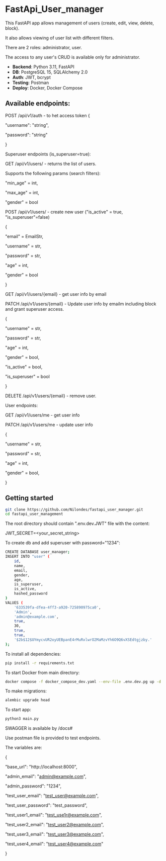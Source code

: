 # FastApi_User_manager

This FastAPI app allows management of users (create, edit, view, delete, block).

It also allows viewing of user list with different filters.

There are 2 roles: administrator, user.

The access to any user's CRUD is available only for administrator.

- **Backend**: Python 3.11, FastAPI
- **DB**: PostgreSQL 15, SQLAlchemy 2.0
- **Auth**: JWT, bcrypt
- **Testing**: Postman
- **Deploy**: Docker, Docker Compose 

## Available endpoints:

POST /api/v1/auth - to het access token
{

  "username": "string",
  
  "password": "string"
  
}

Superuser endpoints (is_superuser=true):

GET /api/v1/users/ - returns the list of users.

Supports the following params (search filters):

"min_age" = int,

"max_age" = int,

"gender" = bool

POST /api/v1/users/ - create new user ("is_active" = true, "is_superuser"=false)

{

  "email" = EmailStr,
  
  "username" = str,
  
  "password" = str,
  
  "age" = int,
  
  "gender" = bool
  
}

GET /api/v1/users/{email} - get user info by email

PATCH /api/v1/users/{email} - Update user info by emailm including block and grant superuser access.

{

  "username" = str,
  
  "password" = str,
  
  "age" = int,
  
  "gender" = bool,
  
  "is_active" = bool,
  
  "is_superuser" = bool
  
}

DELETE /api/v1/users/{email} - remove user.

User endpoints:

GET /api/v1/users/me - get user info

PATCH /api/v1/users/me - update user info

{

  "username" = str,
  
  "password" = str,
  
  "age" = int,
  
  "gender" = bool,
  
}


## Getting started

```sh
git clone https://github.com/Nilondes/fastapi_user_manager.git
cd fastapi_user_management
```

The root directory should contain ".env.dev.JWT" file with the content:

JWT_SECRET=<your_secret_string>

To create db and add superuser with password="1234":

```sh
CREATE DATABASE user_manager;
INSERT INTO "user" (
    id, 
    name, 
    email, 
    gender, 
    age, 
    is_superuser, 
    is_active, 
    hashed_password
)
VALUES (
    '633539fa-dfea-4ff3-a920-725890975ca0',
    'Admin', 
    'admin@example.com', 
    true, 
    30, 
    true, 
    true, 
    '$2b$12$UYmycvUR2oyUEBpanE4rMuRxlwrO2MaMzvYh6O9Q6vXSEdtgjzby.'
);
```

To install all dependencies:

```sh
pip install -r requirements.txt
```

To start Docker from main directory:

```sh
docker compose -f docker_compose_dev.yaml --env-file .env.dev.pg up -d

```

To make migrations:

```sh
alembic upgrade head

```

To start app:

```sh
python3 main.py

```

SWAGGER is available by /docs#

Use postman file is provided to test endpoints.

The variables are:

{

  "base_url": "http://localhost:8000",
  
  "admin_email": "admin@example.com",
  
  "admin_password": "1234",
  
  "test_user_email": "test_user@example.com",
  
  "test_user_password": "test_password",
  
  "test_user1_email": "test_use1r@example.com",
  
  "test_user2_email": "test_user2@example.com",
  
  "test_user3_email": "test_user3@example.com",
  
  "test_user4_email": "test_user4@example.com"
  
}
